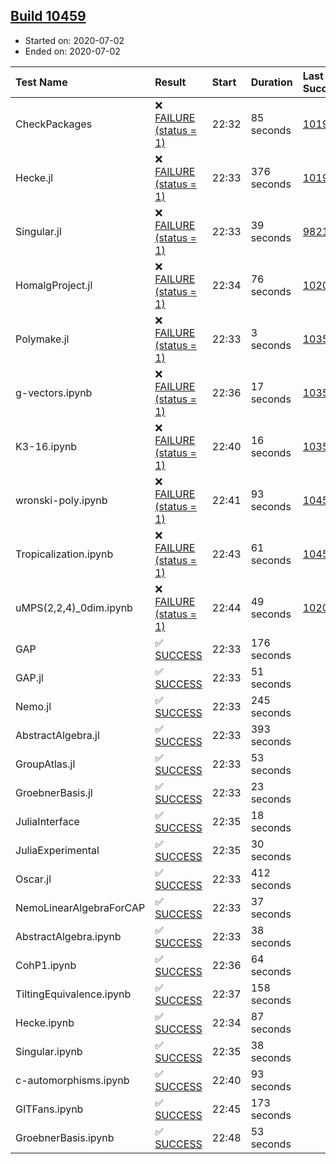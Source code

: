 ## [Build 10459](https://oscarci.mathematik.uni-kl.de/job/oscar/10459/)

* Started on: 2020-07-02
* Ended on: 2020-07-02

| Test Name    | Result | Start | Duration | Last Success | First Failure |
|:-------------|:-------|:------|:---------|:-------------|:--------------|
| CheckPackages | ❌ [FAILURE (status = 1)](https://oscarci.mathematik.uni-kl.de/job/oscar/10459/artifact/logs/build-10459/CheckPackages.log) | 22:32 | 85 seconds | [10197](https://oscarci.mathematik.uni-kl.de/job/oscar/10197/) | [10198](https://oscarci.mathematik.uni-kl.de/job/oscar/10198/) |
| Hecke.jl | ❌ [FAILURE (status = 1)](https://oscarci.mathematik.uni-kl.de/job/oscar/10459/artifact/logs/build-10459/Hecke.jl.log) | 22:33 | 376 seconds | [10197](https://oscarci.mathematik.uni-kl.de/job/oscar/10197/) | [10198](https://oscarci.mathematik.uni-kl.de/job/oscar/10198/) |
| Singular.jl | ❌ [FAILURE (status = 1)](https://oscarci.mathematik.uni-kl.de/job/oscar/10459/artifact/logs/build-10459/Singular.jl.log) | 22:33 | 39 seconds | [9821](https://oscarci.mathematik.uni-kl.de/job/oscar/9821/) | [9822](https://oscarci.mathematik.uni-kl.de/job/oscar/9822/) |
| HomalgProject.jl | ❌ [FAILURE (status = 1)](https://oscarci.mathematik.uni-kl.de/job/oscar/10459/artifact/logs/build-10459/HomalgProject.jl.log) | 22:34 | 76 seconds | [10209](https://oscarci.mathematik.uni-kl.de/job/oscar/10209/) | [10210](https://oscarci.mathematik.uni-kl.de/job/oscar/10210/) |
| Polymake.jl | ❌ [FAILURE (status = 1)](https://oscarci.mathematik.uni-kl.de/job/oscar/10459/artifact/logs/build-10459/Polymake.jl.log) | 22:33 | 3 seconds | [10356](https://oscarci.mathematik.uni-kl.de/job/oscar/10356/) | [10357](https://oscarci.mathematik.uni-kl.de/job/oscar/10357/) |
| g-vectors.ipynb | ❌ [FAILURE (status = 1)](https://oscarci.mathematik.uni-kl.de/job/oscar/10459/artifact/logs/build-10459/g-vectors.ipynb.log) | 22:36 | 17 seconds | [10356](https://oscarci.mathematik.uni-kl.de/job/oscar/10356/) | [10357](https://oscarci.mathematik.uni-kl.de/job/oscar/10357/) |
| K3-16.ipynb | ❌ [FAILURE (status = 1)](https://oscarci.mathematik.uni-kl.de/job/oscar/10459/artifact/logs/build-10459/K3-16.ipynb.log) | 22:40 | 16 seconds | [10356](https://oscarci.mathematik.uni-kl.de/job/oscar/10356/) | [10357](https://oscarci.mathematik.uni-kl.de/job/oscar/10357/) |
| wronski-poly.ipynb | ❌ [FAILURE (status = 1)](https://oscarci.mathematik.uni-kl.de/job/oscar/10459/artifact/logs/build-10459/wronski-poly.ipynb.log) | 22:41 | 93 seconds | [10456](https://oscarci.mathematik.uni-kl.de/job/oscar/10456/) | [10457](https://oscarci.mathematik.uni-kl.de/job/oscar/10457/) |
| Tropicalization.ipynb | ❌ [FAILURE (status = 1)](https://oscarci.mathematik.uni-kl.de/job/oscar/10459/artifact/logs/build-10459/Tropicalization.ipynb.log) | 22:43 | 61 seconds | [10458](https://oscarci.mathematik.uni-kl.de/job/oscar/10458/) | [10459](https://oscarci.mathematik.uni-kl.de/job/oscar/10459/) |
| uMPS(2,2,4)_0dim.ipynb | ❌ [FAILURE (status = 1)](https://oscarci.mathematik.uni-kl.de/job/oscar/10459/artifact/logs/build-10459/uMPS-2-2-4-_0dim.ipynb.log) | 22:44 | 49 seconds | [10209](https://oscarci.mathematik.uni-kl.de/job/oscar/10209/) | [10210](https://oscarci.mathematik.uni-kl.de/job/oscar/10210/) |
| GAP | ✅ [SUCCESS](https://oscarci.mathematik.uni-kl.de/job/oscar/10459/artifact/logs/build-10459/GAP.log) | 22:33 | 176 seconds |  |  |
| GAP.jl | ✅ [SUCCESS](https://oscarci.mathematik.uni-kl.de/job/oscar/10459/artifact/logs/build-10459/GAP.jl.log) | 22:33 | 51 seconds |  |  |
| Nemo.jl | ✅ [SUCCESS](https://oscarci.mathematik.uni-kl.de/job/oscar/10459/artifact/logs/build-10459/Nemo.jl.log) | 22:33 | 245 seconds |  |  |
| AbstractAlgebra.jl | ✅ [SUCCESS](https://oscarci.mathematik.uni-kl.de/job/oscar/10459/artifact/logs/build-10459/AbstractAlgebra.jl.log) | 22:33 | 393 seconds |  |  |
| GroupAtlas.jl | ✅ [SUCCESS](https://oscarci.mathematik.uni-kl.de/job/oscar/10459/artifact/logs/build-10459/GroupAtlas.jl.log) | 22:33 | 53 seconds |  |  |
| GroebnerBasis.jl | ✅ [SUCCESS](https://oscarci.mathematik.uni-kl.de/job/oscar/10459/artifact/logs/build-10459/GroebnerBasis.jl.log) | 22:33 | 23 seconds |  |  |
| JuliaInterface | ✅ [SUCCESS](https://oscarci.mathematik.uni-kl.de/job/oscar/10459/artifact/logs/build-10459/JuliaInterface.log) | 22:35 | 18 seconds |  |  |
| JuliaExperimental | ✅ [SUCCESS](https://oscarci.mathematik.uni-kl.de/job/oscar/10459/artifact/logs/build-10459/JuliaExperimental.log) | 22:35 | 30 seconds |  |  |
| Oscar.jl | ✅ [SUCCESS](https://oscarci.mathematik.uni-kl.de/job/oscar/10459/artifact/logs/build-10459/Oscar.jl.log) | 22:33 | 412 seconds |  |  |
| NemoLinearAlgebraForCAP | ✅ [SUCCESS](https://oscarci.mathematik.uni-kl.de/job/oscar/10459/artifact/logs/build-10459/NemoLinearAlgebraForCAP.log) | 22:33 | 37 seconds |  |  |
| AbstractAlgebra.ipynb | ✅ [SUCCESS](https://oscarci.mathematik.uni-kl.de/job/oscar/10459/artifact/logs/build-10459/AbstractAlgebra.ipynb.log) | 22:33 | 38 seconds |  |  |
| CohP1.ipynb | ✅ [SUCCESS](https://oscarci.mathematik.uni-kl.de/job/oscar/10459/artifact/logs/build-10459/CohP1.ipynb.log) | 22:36 | 64 seconds |  |  |
| TiltingEquivalence.ipynb | ✅ [SUCCESS](https://oscarci.mathematik.uni-kl.de/job/oscar/10459/artifact/logs/build-10459/TiltingEquivalence.ipynb.log) | 22:37 | 158 seconds |  |  |
| Hecke.ipynb | ✅ [SUCCESS](https://oscarci.mathematik.uni-kl.de/job/oscar/10459/artifact/logs/build-10459/Hecke.ipynb.log) | 22:34 | 87 seconds |  |  |
| Singular.ipynb | ✅ [SUCCESS](https://oscarci.mathematik.uni-kl.de/job/oscar/10459/artifact/logs/build-10459/Singular.ipynb.log) | 22:35 | 38 seconds |  |  |
| c-automorphisms.ipynb | ✅ [SUCCESS](https://oscarci.mathematik.uni-kl.de/job/oscar/10459/artifact/logs/build-10459/c-automorphisms.ipynb.log) | 22:40 | 93 seconds |  |  |
| GITFans.ipynb | ✅ [SUCCESS](https://oscarci.mathematik.uni-kl.de/job/oscar/10459/artifact/logs/build-10459/GITFans.ipynb.log) | 22:45 | 173 seconds |  |  |
| GroebnerBasis.ipynb | ✅ [SUCCESS](https://oscarci.mathematik.uni-kl.de/job/oscar/10459/artifact/logs/build-10459/GroebnerBasis.ipynb.log) | 22:48 | 53 seconds |  |  |
